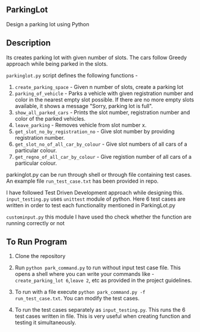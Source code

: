 ## ParkingLot
Design a parking lot using Python

## Description
Its creates parking lot with given number of slots. The cars follow Greedy approach while being parked in the slots.

`parkinglot.py` script defines the following functions -

1. `create_parking_space` - Given n number of slots, create a parking lot
2. `parking_of_vehicle` - Parks a vehicle with given registration number and color in the nearest empty slot    possible. If there are no more empty slots available, it shows a message "Sorry, parking lot is full".
3. `show_all_parked_cars` - Prints the slot number, registration number and color of the parked vehicles.
4. `leave_parking` - Removes vehicle from slot number x.
5. `get_slot_no_by_registration_no` - Give slot number by providing registration number.
6. `get_slot_no_of_all_car_by_colour` - Give slot numbers of all cars of a particular colour.
7. `get_regno_of_all_car_by_colour` - Give registion number of all cars of a particular colour.

parkinglot.py can be run through shell or through file containing test cases. An example file `run_test_case.txt` has been provided in repo.

I have followed Test Driven Development approach while designing this. `input_testing.py` uses `unittest` module of python. Here 6 test cases are written in order to test each functionality mentioned in ParkingLot.py

`custominput.py` this module I have used tho check whether the function are running correctly or not

## To Run Program 

1. Clone the repository

2. Run `python park_command.py` to run without input test case file. This opens a shell where you can write your commands like - `create_parking_lot 6`,`leave 2`, etc as provided in the project guidelines.

3. To run with a file execute `python park_command.py -f run_test_case.txt`. You can modify the test cases.

4. To run the test cases separately as `input_testing.py`. This runs the 6 test cases written in file. This is very useful when creating function and testing it simultaneously.
